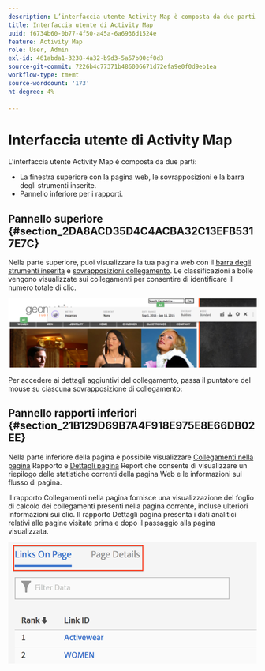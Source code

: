 ```yaml
---
description: L’interfaccia utente Activity Map è composta da due parti
title: Interfaccia utente di Activity Map
uuid: f6734b60-0b77-4f50-a45a-6a6936d1524e
feature: Activity Map
role: User, Admin
exl-id: 461abda1-3238-4a32-b9d3-5a57b00cf0d3
source-git-commit: 7226b4c77371b486006671d72efa9e0f0d9eb1ea
workflow-type: tm+mt
source-wordcount: '173'
ht-degree: 4%

---
```


# Interfaccia utente di Activity Map

L’interfaccia utente Activity Map è composta da due parti:

* La finestra superiore con la pagina web, le sovrapposizioni e la barra degli strumenti inserite.
* Pannello inferiore per i rapporti.

## Pannello superiore {#section_2DA8ACD35D4C4ACBA32C13EFB5317E7C}

Nella parte superiore, puoi visualizzare la tua pagina web con il [barra degli strumenti inserita](/help/analyze/activity-map/activitymap-standard-live.md) e [sovrapposizioni collegamento](/help/analyze/activity-map/activitymap-gainerslosers.md). Le classificazioni a bolle vengono visualizzate sui collegamenti per consentire di identificare il numero totale di clic.

![](assets/top_panel.png)

Per accedere ai dettagli aggiuntivi del collegamento, passa il puntatore del mouse su ciascuna sovrapposizione di collegamento:

## Pannello rapporti inferiori {#section_21B129D69B7A4F918E975E8E66DB02EE}

Nella parte inferiore della pagina è possibile visualizzare [Collegamenti nella pagina](/help/analyze/activity-map/activitymap-links-report.md) Rapporto e [Dettagli pagina](/help/analyze/activity-map/activitymap-page-flow.md) Report che consente di visualizzare un riepilogo delle statistiche correnti della pagina Web e le informazioni sul flusso di pagina.

Il rapporto Collegamenti nella pagina fornisce una visualizzazione del foglio di calcolo dei collegamenti presenti nella pagina corrente, incluse ulteriori informazioni sui clic. Il rapporto Dettagli pagina presenta i dati analitici relativi alle pagine visitate prima e dopo il passaggio alla pagina visualizzata.

![](assets/bottom_panel.png)
